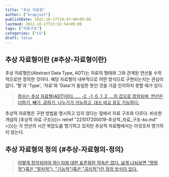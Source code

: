 ```yaml
---
title: "추상 자료형"
author: ["krapjost"]
publishDate: 2022-10-17T19:47:00+09:00
lastmod: 2022-10-17T22:52:54+09:00
tags: ["자료구조"]
categories: ["CS"]
draft: false
---
```


## 추상 자료형이란 {#추상-자료형이란}

추상 자료형은(Abstract Data Type, ADT)는 자료의 형태와 그와 관계된 연산을 수학적으로만 정의한 것이다.
해당 자료형이 내부적으로 어떤 방식으로 구현되는지는 관심이 없다.
'형'과 'Type', '자료'와 'Data'가 동일한 뜻인 것을 가끔 인지하지 못할 때가 있다.

> [정수는 추상 자료형(ADT)이다. ..., -2, -1, 0, 1, 2, ...의 값으로 정의되며, 연산은 더하기, 빼기, 곱하기, 나누기가 가능하고, 대소 비교 등도 가능하다.](https://en.wikipedia.org/wiki/Abstract_data_type#:~:text=integers%20are%20an%20ADT%2C%20defined%20as%20the%20values%20...%2C%20%E2%88%922%2C%20%E2%88%921%2C%200%2C%201%2C%202%2C%20...%2C%20and%20by%20the%20operations%20of%20addition%2C%20subtraction%2C%20multiplication%2C%20and%20division%2C%20together%20with%20greater%20than%2C%20less%20than%2C%20etc.)

추상적 자료형은 구현 방법을 명시하고 있지 않다는 점에서 자료 구조와 다르다.
비슷한 개념의 [추상적 자료 구조]({{< relref "221017200019-추상적_자료_구조-ko.md" >}})는 각 연산의 시간 복잡도를 명기하고 있지만 추상적 자료형에서는 이것조차 명기하지 않는다.


## 추상 자료형의 정의 {#추상-자료형의-정의}

> [어떻게 정의되어야 하는지에 대한 표준화된 약속은 없다. 넓게 나눠보면 "명령적"(혹은 "절차적"), "기능적"(혹은 "공리적")인 정의 방식이 있다.](https://en.wikipedia.org/wiki/Abstract_data_type#:~:text=There%20are%20no%20standard%20conventions%20for%20defining%20them.%20A%20broad%20division%20may%20be%20drawn%20between%20%22imperative%22%20(or%20%22operational%22)%20and%20%22functional%22%20(or%20%22axiomatic%22)%20definition%20styles.)
